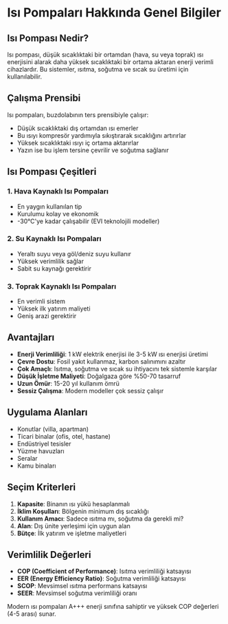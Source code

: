 # Isı Pompaları Hakkında Genel Bilgiler

## Isı Pompası Nedir?

Isı pompası, düşük sıcaklıktaki bir ortamdan (hava, su veya toprak) ısı enerjisini alarak daha yüksek sıcaklıktaki bir ortama aktaran enerji verimli cihazlardır. Bu sistemler, ısıtma, soğutma ve sıcak su üretimi için kullanılabilir.

## Çalışma Prensibi

Isı pompaları, buzdolabının ters prensibiyle çalışır:
- Düşük sıcaklıktaki dış ortamdan ısı emerler
- Bu ısıyı kompresör yardımıyla sıkıştırarak sıcaklığını artırırlar
- Yüksek sıcaklıktaki ısıyı iç ortama aktarırlar
- Yazın ise bu işlem tersine çevrilir ve soğutma sağlanır

## Isı Pompası Çeşitleri

### 1. Hava Kaynaklı Isı Pompaları
- En yaygın kullanılan tip
- Kurulumu kolay ve ekonomik
- -30°C'ye kadar çalışabilir (EVI teknolojili modeller)

### 2. Su Kaynaklı Isı Pompaları
- Yeraltı suyu veya göl/deniz suyu kullanır
- Yüksek verimlilik sağlar
- Sabit su kaynağı gerektirir

### 3. Toprak Kaynaklı Isı Pompaları
- En verimli sistem
- Yüksek ilk yatırım maliyeti
- Geniş arazi gerektirir

## Avantajları

- **Enerji Verimliliği**: 1 kW elektrik enerjisi ile 3-5 kW ısı enerjisi üretimi
- **Çevre Dostu**: Fosil yakıt kullanmaz, karbon salınımını azaltır
- **Çok Amaçlı**: Isıtma, soğutma ve sıcak su ihtiyacını tek sistemle karşılar
- **Düşük İşletme Maliyeti**: Doğalgaza göre %50-70 tasarruf
- **Uzun Ömür**: 15-20 yıl kullanım ömrü
- **Sessiz Çalışma**: Modern modeller çok sessiz çalışır

## Uygulama Alanları

- Konutlar (villa, apartman)
- Ticari binalar (ofis, otel, hastane)
- Endüstriyel tesisler
- Yüzme havuzları
- Seralar
- Kamu binaları

## Seçim Kriterleri

1. **Kapasite**: Binanın ısı yükü hesaplanmalı
2. **İklim Koşulları**: Bölgenin minimum dış sıcaklığı
3. **Kullanım Amacı**: Sadece ısıtma mı, soğutma da gerekli mi?
4. **Alan**: Dış ünite yerleşimi için uygun alan
5. **Bütçe**: İlk yatırım ve işletme maliyetleri

## Verimlilik Değerleri

- **COP (Coefficient of Performance)**: Isıtma verimliliği katsayısı
- **EER (Energy Efficiency Ratio)**: Soğutma verimliliği katsayısı
- **SCOP**: Mevsimsel ısıtma performans katsayısı
- **SEER**: Mevsimsel soğutma verimliliği oranı

Modern ısı pompaları A+++ enerji sınıfına sahiptir ve yüksek COP değerleri (4-5 arası) sunar.